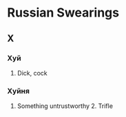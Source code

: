 # Russian Swearings

## Х


### Хуй

1. Dick, cock

### Хуйня

1. Something untrustworthy 2. Trifle 
